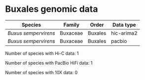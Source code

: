 # Buxales genomic data

| Species | Family | Order | Data type |
| -- | --- | --- | --- |
| *Buxus sempervirens* | Buxaceae | Buxales | hic-arima2 |
| *Buxus sempervirens* | Buxaceae | Buxales | pacbio |

Number of species with Hi-C data: 1

Number of species with PacBio HiFi data: 1

Number of species with 10X data: 0
